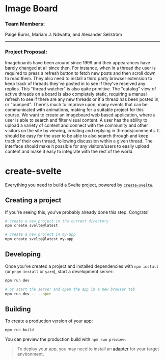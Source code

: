 # Image Board

<h3>Team Members:</h3> 
Paige Burns, Mariam J. Ndwatta, and Alexander Sellström

----

<h3><b>Project Proposal:</b></h3>

Imageboards have been around since 1999 and their appearances have barely changed at all since then. For instance, when in a thread the user is required to press a refresh button to fetch new posts and then scroll down to read them. They also need to install a third party browser extension to keep track of threads they've posted in to see if they've received any replies. This "thread watcher" is also quite primitive. The "catalog" view of active threads on a board is also completely static, requiring a manual refresh to see if there are any new threads or if a thread has been posted in, or "bumped". There's much to improve upon, many events that can be communicated with animations, making for a suitable project for this course.  We want to create an  imageboard web based application, where a user is able to search and  filter  visual content. A user has the ability to upload a variety of content and connect with the community and other visitors on the site by viewing, creating and  replying in threads/comments. It should be easy for the user to be able to also search through and keep track of their own thread, following discussion within a given thread. The interface should make it possible for any visitors/users to easily upload content and make it easy to integrate with the rest of the world.

# create-svelte

Everything you need to build a Svelte project, powered by [`create-svelte`](https://github.com/sveltejs/kit/tree/master/packages/create-svelte).

## Creating a project

If you're seeing this, you've probably already done this step. Congrats!

```bash
# create a new project in the current directory
npm create svelte@latest

# create a new project in my-app
npm create svelte@latest my-app
```

## Developing

Once you've created a project and installed dependencies with `npm install` (or `pnpm install` or `yarn`), start a development server:

```bash
npm run dev

# or start the server and open the app in a new browser tab
npm run dev -- --open
```

## Building

To create a production version of your app:

```bash
npm run build
```

You can preview the production build with `npm run preview`.

> To deploy your app, you may need to install an [adapter](https://kit.svelte.dev/docs/adapters) for your target environment.
